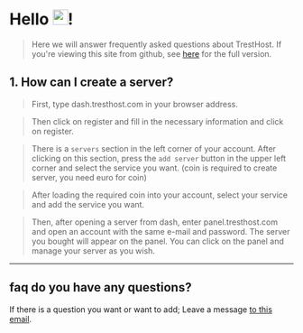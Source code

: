 # Hello <img src="https://user-images.githubusercontent.com/5679180/79618120-0daffb80-80be-11ea-819e-d2b0fa904d07.gif" width="27px">!

> Here we will answer frequently asked questions about TrestHost. If you're viewing this site from github, see [here](https://faq.tresthost.com) for the full version. 

## 1. How can I create a server? 

> First, type dash.tresthost.com in your browser address. 

> Then click on register and fill in the necessary information and click on register. 

> There is a ``servers`` section in the left corner of your account. After clicking on this section, press the ``add server`` button in the upper left corner and select the service you want. (coin is required to create server, you need euro for coin) 

> After loading the required coin into your account, select your service and add the service you want. 

> Then, after opening a server from dash, enter panel.tresthost.com and open an account with the same e-mail and password. The server you bought will appear on the panel. You can click on the panel and manage your server as you wish. 

-------------

## faq do you have any questions? 
If there is a question you want or want to add; Leave a message [to this email](mailto:questions@tresthost.com). 
